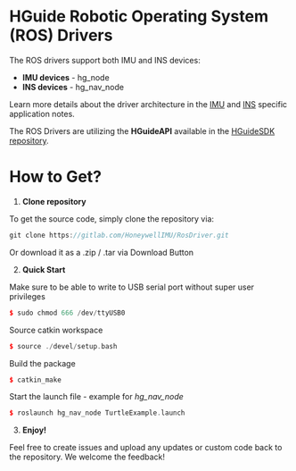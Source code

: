 # HGuide Robotic Operating System (ROS) Drivers

The ROS drivers support both IMU and INS devices:

- **IMU devices** - hg_node
- **INS devices** - hg_nav_node

Learn more details about the driver architecture in the [IMU](./AN0004E_RosDriver.pptx) and [INS](AN0006E_Navigation_RosDriver.pptx) specific application notes.

The ROS Drivers are utilizing the **HGuideAPI** available in the [HGuideSDK repository](https://gitlab.com/HoneywellIMU/HgDataParser).

# How to Get?

1) **Clone repository**

To get the source code, simply clone the repository via:
```cpp
git clone https://gitlab.com/HoneywellIMU/RosDriver.git
```
Or download it as a .zip / .tar via Download Button

2) **Quick Start**

Make sure to be able to write to USB serial port without super user privileges 

```cpp
$ sudo chmod 666 /dev/ttyUSB0
```

Source catkin workspace

```cpp
$ source ./devel/setup.bash
```

Build the package

```cpp
$ catkin_make
```

Start the launch file - example for *hg_nav_node*

```cpp
$ roslaunch hg_nav_node TurtleExample.launch
```

3) **Enjoy!**

Feel free to create issues and upload any updates or custom code back to the repository. We welcome the feedback!



